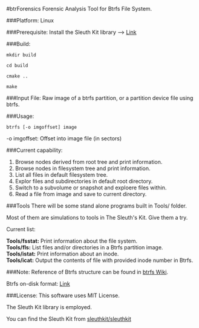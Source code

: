 #btrForensics
Forensic Analysis Tool for Btrfs File System.

###Platform:
Linux

###Prerequisite:
Install the Sleuth Kit library --> [Link](https://github.com/sleuthkit/sleuthkit.git)

###Build:
```
mkdir build

cd build

cmake ..

make
```

###Input File:
Raw image of a btrfs partition, or a partition device file using btrfs.

###Usage:
```
btrfs [-o imgoffset] image 
```


-o imgoffset: Offset into image file (in sectors)

###Current capability:
1. Browse nodes derived from root tree and print information.
2. Browse nodes in filesystem tree and print information.
3. List all files in default filesystem tree.
4. Explor files and subdirectories in default root directory.
5. Switch to a subvolume or snapshot and exploere files within.
6. Read a file from image and save to current directory.

###Tools
There will be some stand alone programs built in Tools/ folder.

Most of them are simulations to tools in The Sleuth's Kit. Give them a try.

Current list:

**Tools/fsstat:** Print information about the file system.  
**Tools/fls:** List files and/or directories in a Btrfs partition image.  
**Tools/istat:** Print information about an inode.  
**Tools/icat:** Output the contents of file with provided inode number in Btrfs.  

###Note:
Reference of Btrfs structure can be found in [btrfs Wiki](https://btrfs.wiki.kernel.org/index.php/Main_Page).

Btrfs on-disk format: [Link](https://btrfs.wiki.kernel.org/index.php/On-disk_Format)

###License:
This software uses MIT License.

The Sleuth Kit library is employed.

You can find the Sleuth Kit from [sleuthkit/sleuthkit](https://github.com/sleuthkit/sleuthkit.git)

